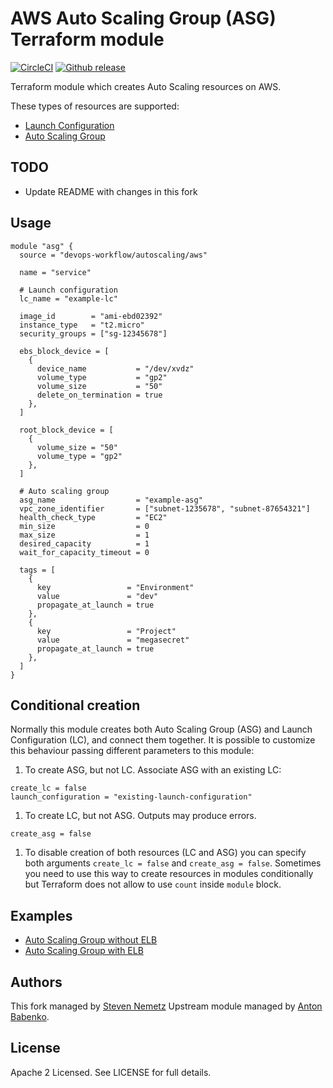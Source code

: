 # AWS Auto Scaling Group (ASG) Terraform module

[![CircleCI](https://circleci.com/gh/devops-workflow/terraform-aws-autoscaling/tree/master.svg?style=svg)](https://circleci.com/gh/devops-workflow/terraform-aws-autoscaling/tree/master)
[![Github release](https://img.shields.io/github/release/devops-workflow/terraform-aws-autoscaling.svg)](https://github.com/devops-workflow/terraform-aws-autoscaling/releases)

Terraform module which creates Auto Scaling resources on AWS.

These types of resources are supported:

* [Launch Configuration](https://www.terraform.io/docs/providers/aws/r/launch_configuration.html)
* [Auto Scaling Group](https://www.terraform.io/docs/providers/aws/r/autoscaling_group.html)

## TODO

* Update README with changes in this fork

## Usage

```hcl
module "asg" {
  source = "devops-workflow/autoscaling/aws"

  name = "service"

  # Launch configuration
  lc_name = "example-lc"

  image_id        = "ami-ebd02392"
  instance_type   = "t2.micro"
  security_groups = ["sg-12345678"]

  ebs_block_device = [
    {
      device_name           = "/dev/xvdz"
      volume_type           = "gp2"
      volume_size           = "50"
      delete_on_termination = true
    },
  ]

  root_block_device = [
    {
      volume_size = "50"
      volume_type = "gp2"
    },
  ]

  # Auto scaling group
  asg_name                  = "example-asg"
  vpc_zone_identifier       = ["subnet-1235678", "subnet-87654321"]
  health_check_type         = "EC2"
  min_size                  = 0
  max_size                  = 1
  desired_capacity          = 1
  wait_for_capacity_timeout = 0

  tags = [
    {
      key                 = "Environment"
      value               = "dev"
      propagate_at_launch = true
    },
    {
      key                 = "Project"
      value               = "megasecret"
      propagate_at_launch = true
    },
  ]
}
```

## Conditional creation

Normally this module creates both Auto Scaling Group (ASG) and Launch
Configuration (LC), and connect them together. It is possible to customize
this behaviour passing different parameters to this module:

1. To create ASG, but not LC. Associate ASG with an existing LC:

```hcl
create_lc = false
launch_configuration = "existing-launch-configuration"
```

1. To create LC, but not ASG. Outputs may produce errors.

```hcl
create_asg = false
```

1. To disable creation of both resources (LC and ASG) you can specify both
arguments `create_lc = false` and `create_asg = false`. Sometimes you need
to use this way to create resources in modules conditionally but Terraform
does not allow to use `count` inside `module` block.

## Examples

* [Auto Scaling Group without ELB](https://github.com/terraform-aws-modules/terraform-aws-autoscaling/tree/master/examples/asg_ec2)
* [Auto Scaling Group with ELB](https://github.com/terraform-aws-modules/terraform-aws-autoscaling/tree/master/examples/asg_elb)

## Authors

This fork managed by [Steven Nemetz](ttps://github.com/snemetz)
Upstream module managed by [Anton Babenko](https://github.com/antonbabenko).

## License

Apache 2 Licensed. See LICENSE for full details.
